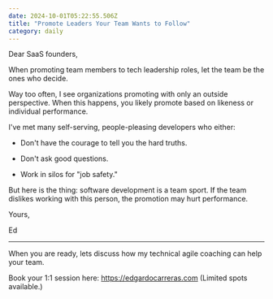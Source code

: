 ```yaml
---
date: 2024-10-01T05:22:55.506Z
title: "Promote Leaders Your Team Wants to Follow"
category: daily
---
```


Dear SaaS founders,

When promoting team members to tech leadership roles, let the team be the ones who decide.

Way too often, I see organizations promoting with only an outside perspective. When this happens, you likely promote based on likeness or individual performance.

I've met many self-serving, people-pleasing developers who either:

- Don't have the courage to tell you the hard truths.

- Don't ask good questions.

- Work in silos for "job safety."

But here is the thing: software development is a team sport. If the team dislikes working with this person, the promotion may hurt performance.

Yours,

Ed

---

When you are ready, lets discuss how my technical agile coaching can help your team.

Book your 1:1 session here: https://edgardocarreras.com (Limited spots available.)

